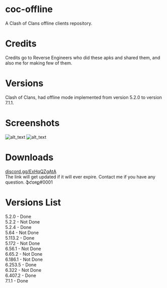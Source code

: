 # coc-offline
A Clash of Clans offline clients repository.

# Credits
Credits go to Reverse Engineers who did these apks and shared them, and also me for making few of them.

# Versions
Clash of Clans, had offline mode implemented from version 5.2.0 to version 7.1.1.

# Screenshots
![alt_text](https://telegra.ph/file/09759efadf4930a5eb067.jpg)
![alt_text](https://telegra.ph/file/3022cd9c160af6bd40e57.jpg)

# Downloads
[discord.gg/ExHqQZgAtA](discord.gg/ExHqQZgAtA)\
The link will get updated if it will ever expire. Contact me if you have any question. ֆƈօʀք#0001

# Versions List
5.2.0 - Done\
5.2.2 - Not Done\
5.2.4 - Done\
5.64 - Not Done\
5.113.2 - Done\
5.172 - Not Done\
6.56.1 - Not Done\
6.65.2 - Not Done\
6.186.1 - Not Done\
6.253.5 - Done\
6.322 - Not Done\
6.407.2 - Done\
7.1.1 - Done
